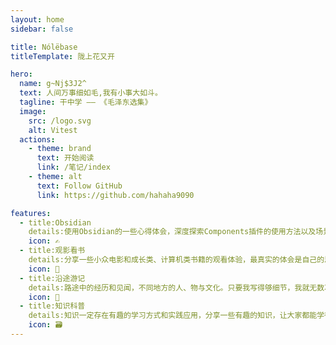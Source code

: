```yaml
---
layout: home
sidebar: false

title: Nólëbase
titleTemplate: 陇上花又开

hero:
  name: g~Nj$3J2^
  text: 人间万事细如毛,我有小事大如斗。
  tagline: 干中学 —— 《毛泽东选集》
  image:
    src: /logo.svg
    alt: Vitest
  actions:
    - theme: brand
      text: 开始阅读
      link: /笔记/index
    - theme: alt
      text: Follow GitHub
      link: https://github.com/hahaha9090

features:
  - title:Obsidian
    details:使用Obsidian的一些心得体会，深度探索Components插件的使用方法以及场景。
    icon: ✍️
  - title:观影看书
    details:分享一些小众电影和成长类、计算机类书籍的观看体验，最真实的体会是自己的思考和理解。
    icon: 📃
  - title:沿途游记
    details:路途中的经历和见闻，不同地方的人、物与文化。只要我写得够细节，我就无数次回到那一天那一个地方。
    icon: 🚀
  - title:知识科普
    details:知识一定存在有趣的学习方式和实践应用，分享一些有趣的知识，让大家都能学得开心，有所收获。
    icon: 🗃
---
```


<HomePage />
